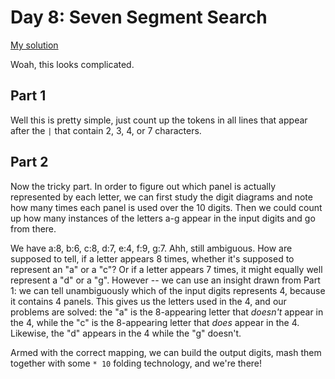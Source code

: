# Day 8: Seven Segment Search
[My solution](../src/main/kotlin/puzzles/Day08.kt)

Woah, this looks complicated.

## Part 1
Well this is pretty simple, just count up the tokens in all lines that appear after the `|` that contain 2, 3, 4, or 7 characters.

## Part 2
Now the tricky part. In order to figure out which panel is actually represented by each letter, we can first study the digit diagrams and note how many times each panel is used over the 10 digits. Then we could count up how many instances of the letters a-g appear in the input digits and go from there.

We have a:8, b:6, c:8, d:7, e:4, f:9, g:7. Ahh, still ambiguous. How are supposed to tell, if a letter appears 8 times, whether it's supposed to represent an "a" or a "c"? Or if a letter appears 7 times, it might equally well represent a "d" or a "g". However -- we can use an insight drawn from Part 1: we can tell unambiguously which of the input digits represents 4, because it contains 4 panels. This gives us the letters used in the 4, and our problems are solved: the "a" is the 8-appearing letter that *doesn't* appear in the 4, while the "c" is the 8-appearing letter that *does* appear in the 4. Likewise, the "d" appears in the 4 while the "g" doesn't.

Armed with the correct mapping, we can build the output digits, mash them together with some `* 10` folding technology, and we're there!